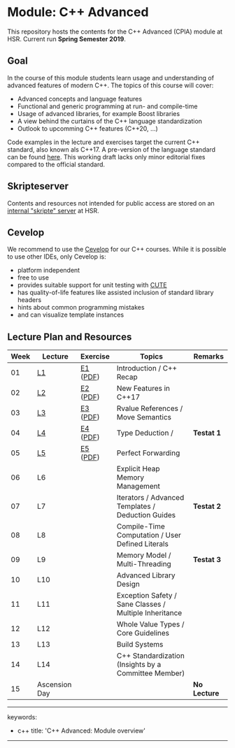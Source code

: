# Module: C++ Advanced

This repository hosts the contents for the C++ Advanced (CPlA) module at
HSR. Current run **Spring Semester 2019**.

## Goal

In the course of this module students learn usage and understanding of
advanced features of modern C++. The topics of this course will cover:

-   Advanced concepts and language features
-   Functional and generic programming at run- and compile-time
-   Usage of advanced libraries, for example Boost libraries
-   A view behind the curtains of the C++ language standardization
-   Outlook to upcomming C++ features (C++20, ...)

Code examples in the lecture and exercises target the current C++
standard, also known als C++17. A pre-version of the language standard
can be found
[here](http://www.open-std.org/jtc1/sc22/wg21/docs/papers/2017/n4659.pdf).
This working draft lacks only minor editorial fixes compared to the
official standard.

## Skripteserver

Contents and resources not intended for public access are stored on an
[internal "skripte"
server](https://skripte.hsr.ch/Informatik/Fachbereich/C++_Advanced/CplA/)
at HSR.

## Cevelop

We recommend to use the [Cevelop](https://www.cevelop.com) for our C++
courses. While it is possible to use other IDEs, only Cevelop is:

-   platform independent
-   free to use
-   provides suitable support for unit testing with
    [CUTE](https://www.cute-test.com)
-   has quality-of-life features like assisted inclusion of standard
    library headers
-   hints about common programming mistakes
-   and can visualize template instances

## Lecture Plan and Resources

| Week | Lecture                | Exercise                                                                               | Topics                                                 | Remarks        |
|------|------------------------|----------------------------------------------------------------------------------------|--------------------------------------------------------|----------------|
| 01   | [L1](week01)           | [E1](week01/README.md) ([PDF](/../-/jobs/artifacts/master/file/week01.pdf?job=week01)) | Introduction / C++ Recap                               |                |
| 02   | [L2](week02)           | [E2](week02/README.md) ([PDF](/../-/jobs/artifacts/master/file/week02.pdf?job=week02)) | New Features in C++17                                  |                |
| 03   | [L3](week03)           | [E3](week03/README.md) ([PDF](/../-/jobs/artifacts/master/file/week03.pdf?job=week03)) | Rvalue References / Move Semantics                     |                |
| 04   | [L4](week04)           | [E4](week04/README.md) ([PDF](/../-/jobs/artifacts/master/file/week04.pdf?job=week04)) | Type Deduction /                                       | **Testat 1**   |
| 05   | [L5](week05)           | [E5](week05/README.md) ([PDF](/../-/jobs/artifacts/master/file/week05.pdf?job=week05)) | Perfect Forwarding                                     |                |
| 06   | L6                     |                                                                                        | Explicit Heap Memory Management                        |                |
| 07   | L7                     |                                                                                        | Iterators / Advanced Templates / Deduction Guides      | **Testat 2**   |
| 08   | L8                     |                                                                                        | Compile-Time Computation / User Defined Literals       |                |
| 09   | L9                     |                                                                                        | Memory Model / Multi-Threading                         | **Testat 3**   |
| 10   | L10                    |                                                                                        | Advanced Library Design                                |                |
| 11   | L11                    |                                                                                        | Exception Safety / Sane Classes / Multiple Inheritance |                |
| 12   | L12                    |                                                                                        | Whole Value Types / Core Guidelines                    |                |
| 13   | L13                    |                                                                                        | Build Systems                                          |                |
| 14   | L14                    |                                                                                        | C++ Standardization (Insights by a Committee Member)   |                |
| 15   | Ascension Day          |                                                                                        |                                                        | **No Lecture** |

---
keywords:
- c++
title: 'C++ Advanced: Module overview'
---

